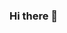 ### Hi there 👋

<!--
**ronitafter/ronitafter** is a ✨ _special_ ✨ repository because its `README.md` (this file) appears on your GitHub profile.
![alt text](![image](https://user-images.githubusercontent.com/54575125/184479705-da6a833a-479a-4c80-83aa-f3c8fa0ecb13.png))
Here are some ideas to get you started:

- 🔭 I’m currently working on ...
- 🌱 I’m currently learning ...
- 👯 I’m looking to collaborate on ...
- 🤔 I’m looking for help with ...
- 💬 Ask me about ...
- 📫 How to reach me: ...
- 😄 Pronouns: ...
- ⚡ Fun fact: ...
-->
